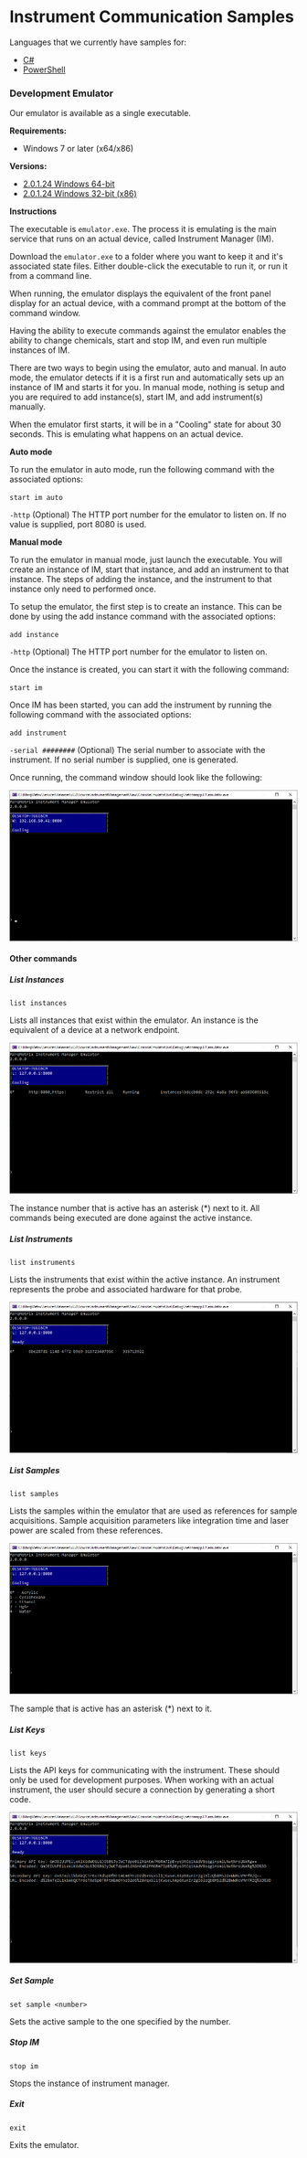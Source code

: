 # Instrument Communication Samples
Languages that we currently have samples for:

- [C#](C%23)
- [PowerShell](PowerShell)

### Development Emulator
Our emulator is available as a single executable.

**Requirements:**

- Windows 7 or later (x64/x86)

**Versions:**

- [2.0.1.24 Windows 64-bit](https://marqmetrixresources01.blob.core.windows.net/software/Emulator/2.0.1.24/win-x64/emulator.exe)
- [2.0.1.24 Windows 32-bit (x86)](https://marqmetrixresources01.blob.core.windows.net/software/Emulator/2.0.1.24/win-x64/emulator.exe)


**Instructions**

The executable is `emulator.exe`. The process it is emulating is the main service that runs on an actual device, called Instrument Manager (IM).

Download the `emulator.exe` to a folder where you want to keep it and it's associated state files. Either double-click the executable to run it, or run it from a command line.

When running, the emulator displays the equivalent of the front panel display for an actual device, with a command prompt at the bottom of the command window.

Having the ability to execute commands against the emulator enables the ability to change chemicals, start and stop IM, and even run multiple instances of IM.

There are two ways to begin using the emulator, auto and manual. In auto mode, the emulator detects if it is a first run and automatically sets up an instance of IM and starts it for you. In manual mode, nothing is setup and you are required to add instance(s), start IM, and add instrument(s) manually.

When the emulator first starts, it will be in a "Cooling" state for about 30 seconds. This is emulating what happens on an actual device.

**Auto mode**

To run the emulator in auto mode, run the following command with the associated options:

`start im auto`

`-http`
(Optional) The HTTP port number for the emulator to listen on. If no value is supplied, port 8080 is used.

**Manual mode**

To run the emulator in manual mode, just launch the executable. You will create an instance of IM, start that instance, and add an instrument to that instance. The steps of adding the instance, and the instrument to that instance only need to performed once.

To setup the emulator, the first step is to create an instance. This can be done by using the add instance command with the associated options:

`add instance`

`-http`
(Optional) The HTTP port number for the emulator to listen on.

Once the instance is created, you can start it with the following command:

`start im`

Once IM has been started, you can add the instrument by running the following command with the associated options:

`add instrument`

`-serial ########`
(Optional) The serial number to associate with the instrument. If no serial number is supplied, one is generated.

Once running, the command window should look like the following:

![Auto Mode Emulator Cooling](EmulatorSetup/AutoModeCooling.png)

#### Other commands
##### List Instances

`list instances`

Lists all instances that exist within the emulator. An instance is the equivalent of a device at a network endpoint.

![List Instances](EmulatorSetup/ListInstances.png)

The instance number that is active has an asterisk (*) next to it. All commands being executed are done against the active instance.

##### List Instruments

`list instruments`

Lists the instruments that exist within the active instance. An instrument represents the probe and associated hardware for that probe.

![List Instances](EmulatorSetup/ListInstruments.png)

##### List Samples

`list samples`

Lists the samples within the emulator that are used as references for sample acquisitions. Sample acquisition parameters like integration time and laser power are scaled from these references.

![List Samples](EmulatorSetup/ListSamples.png)

The sample that is active has an asterisk (*) next to it.

##### List Keys

`list keys`

Lists the API keys for communicating with the instrument. These should only be used for development purposes. When working with an actual instrument, the user should secure a connection by generating a short code.

![List Samples](EmulatorSetup/ListKeys.png)

##### Set Sample

`set sample <number>`

Sets the active sample to the one specified by the number. 

##### Stop IM

`stop im`

Stops the instance of instrument manager.

##### Exit

`exit`

Exits the emulator.